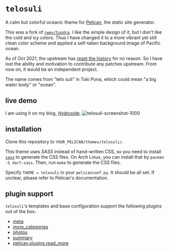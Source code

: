 # `telosuli`

A calm but colorful oceanic theme for [Pelican](https://getpelican.com), the static site generator.

This was a fork of [`rwev/tundra`](https://gitlab.com/rwev/tundra). I like the simple design of it, but I don't like the cold and icy colors. Thus I have changed it to a more vibrant yet still clean color scheme and applied a self-taken background image of Pacific ocean.

As of Oct 2021, the upstream has [reset the history](https://gitlab.com/rwev/tundra/-/commit/c38f140527abd5dc6dc36d935a58a5ece5669cab) for no reason. So I have lost the ability and motivation to contribute any patches upstream. From now on, it would be an independent project.

The name comes from "telo suli" in Toki Pona, which could mean "a big water body" or "ocean".

## live demo
I am using it on my blog, [Hydroxide](https://blog.oldherl.one/).
![telosuli-screenshot-1000](https://github.com/oldherl/telosuli/assets/172495/9625b4f7-71a1-458a-95c6-b08c67d6813d)

## installation

Clone this repository to `YOUR_PELICAN/themes/telosuli/`.

This theme uses *SASS* instead of hand-written CSS, so you need to install [`sass`](https://sass-lang.com/) to generate the CSS files.
On Arch Linux, you can install that by `pacman -S dart-sass`. Then, run `make` to generate the CSS files.

Specify `THEME = telosuli` in your `pelicanconf.py`. It should be all set. If unclear, please refer to Pelican's documentation.
 
## plugin support

`telosuli`'s templates and base configuration support the following plugins out of the box:

- [meta](https://github.com/getpelican/pelican-plugins/tree/master/meta)
- [more_categories](https://github.com/getpelican/pelican-plugins/tree/master/more_categories)
- [photos](https://github.com/getpelican/pelican-plugins/tree/master/photos)
- [summary](https://github.com/getpelican/pelican-plugins/tree/master/summary)
- [pelican.plugins.read_more](https://github.com/pelican-plugins/read-more)
